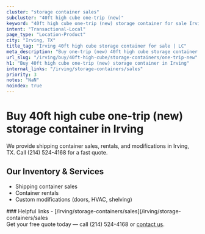 ```yaml
---
cluster: "storage container sales"
subcluster: "40ft high cube one-trip (new)"
keyword: "40ft high cube one-trip (new) storage container for sale Irving, TX"
intent: "Transactional-Local"
page_type: "Location-Product"
city: "Irving, TX"
title_tag: "Irving 40ft high cube storage container for sale | LC"
meta_description: "Buy one-trip (new) 40ft high cube storage container sale with local delivery in Irving, TX. LC Container — local Since 2003. Request a fast quote today."
url_slug: "/irving/buy/40ft-high-cube/storage-containers/one-trip-new"
h1: "Buy 40ft high cube one-trip (new) storage container in Irving"
internal_links: "/irving/storage-containers/sales"
priority: 3
notes: "NaN"
noindex: true
---
```


# Buy 40ft high cube one-trip (new) storage container in Irving

We provide shipping container sales, rentals, and modifications in Irving, TX. Call (214) 524-4168 for a fast quote.

## Our Inventory & Services
- Shipping container sales
- Container rentals
- Custom modifications (doors, HVAC, shelving)

<div data-section="internal-links">
### Helpful links
- [/irving/storage-containers/sales](/irving/storage-containers/sales
</div>

<div data-section="cta">
Get your free quote today — call (214) 524-4168 or <a href="/contact">contact us</a>.
</div>

<script type="application/ld+json">{"@context":"https://schema.org","@type":"FAQPage","mainEntity":[{"@type":"Question","name":"How much does delivery cost in Irving, TX?","acceptedAnswer":{"@type":"Answer","text":"Delivery costs vary by distance and container size. Most deliveries in Irving, TX range from $150-$300. Call (214) 524-4168 for an exact quote based on your specific location."}},{"@type":"Question","name":"Do you offer financing or payment plans?","acceptedAnswer":{"@type":"Answer","text":"We accept major credit cards, checks, and can discuss commercial terms for bulk purchases. Call (214) 524-4168 to discuss options."}},{"@type":"Question","name":"Can you customize containers in Irving, TX?","acceptedAnswer":{"@type":"Answer","text":"Yes — we perform modifications like doors, HVAC, insulation, and shelving. Request a custom quote at (214) 524-4168 or via our contact form."}}]}</script>
